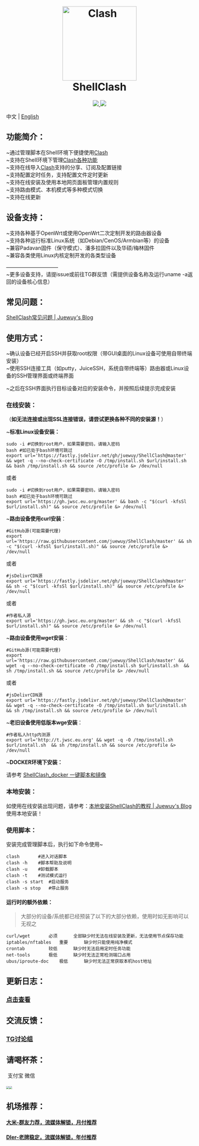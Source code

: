 <h1 align="center">
  <img src="https://github.com/Dreamacro/clash/raw/master/docs/logo.png" alt="Clash" width="200">
  <br>ShellClash<br>
</h1>


  <p align="center">
	<a target="_blank" href="https://github.com/Dreamacro/clash/releases">
    <img src="https://img.shields.io/github/release/Dreamacro/Clash.svg?style=flat-square&label=Clash">
  </a>
  <a target="_blank" href="https://github.com/juewuy/ShellClash/releases">
    <img src="https://img.shields.io/github/release/juewuy/ShellClash.svg?style=flat-square&label=ShellClash&colorB=green">
  </a>
</p>

中文 | [English](README.md) 

功能简介：
--

~通过管理脚本在Shell环境下便捷使用[Clash](https://github.com/Dreamacro/clash)<br>
~支持在Shell环境下管理[Clash各种功能](https://lancellc.gitbook.io/clash)<br>
~支持在线导入[Clash](https://github.com/Dreamacro/clash)支持的分享、订阅及配置链接<br>~支持配置定时任务，支持配置文件定时更新<br>~支持在线安装及使用本地网页面板管理内置规则<br>
~支持路由模式、本机模式等多种模式切换<br>~支持在线更新<br>

设备支持：
--

~支持各种基于OpenWrt或使用OpenWrt二次定制开发的路由器设备<br>
~支持各种运行标准Linux系统（如Debian/CenOS/Armbian等）的设备<br>~兼容Padavan固件（保守模式）、潘多拉固件以及华硕/梅林固件<br>~兼容各类使用Linux内核定制开发的各类型设备<br>

——————————<br>
~更多设备支持，请提issue或前往TG群反馈（需提供设备名称及运行uname -a返回的设备核心信息）<br>

## 常见问题：

[ShellClash常见问题 | Juewuy's Blog](https://juewuy.github.io/chang-jian-wen-ti/)

## 使用方式：

~确认设备已经开启SSH并获取root权限（带GUI桌面的Linux设备可使用自带终端安装）<br>
~使用SSH连接工具（如putty，JuiceSSH，系统自带终端等）路由器或Linux设备的SSH管理界面或终端界面

~之后在SSH界面执行目标设备对应的安装命令，并按照后续提示完成安装<br>

### 在线安装：<br>

（**如无法连接或出现SSL连接错误，请尝试更换各种不同的安装源！**）<br>

~**标准Linux设备安装：**<br>

```shell
sudo -i #切换到root用户，如果需要密码，请输入密码
bash #如已处于bash环境可跳过
export url='https://fastly.jsdelivr.net/gh/juewuy/ShellClash@master' && wget -q --no-check-certificate -O /tmp/install.sh $url/install.sh  && bash /tmp/install.sh && source /etc/profile &> /dev/null
```
或者
```shell
sudo -i #切换到root用户，如果需要密码，请输入密码
bash #如已处于bash环境可跳过
export url='https://gh.jwsc.eu.org/master' && bash -c "$(curl -kfsSl $url/install.sh)" && source /etc/profile &> /dev/null
```

~**路由设备使用curl安装**：<br>

```shell
#GitHub源(可能需要代理)
export url='https://raw.githubusercontent.com/juewuy/ShellClash/master' && sh -c "$(curl -kfsSl $url/install.sh)" && source /etc/profile &> /dev/null
```
或者
```shell
#jsDelivrCDN源
export url='https://fastly.jsdelivr.net/gh/juewuy/ShellClash@master' && sh -c "$(curl -kfsSl $url/install.sh)" && source /etc/profile &> /dev/null
```
或者
```shell
#作者私人源
export url='https://gh.jwsc.eu.org/master' && sh -c "$(curl -kfsSl $url/install.sh)" && source /etc/profile &> /dev/null
```

~**路由设备使用wget安装**：<br>

```Shell
#GitHub源(可能需要代理)
export url='https://raw.githubusercontent.com/juewuy/ShellClash/master' && wget -q --no-check-certificate -O /tmp/install.sh $url/install.sh  && sh /tmp/install.sh && source /etc/profile &> /dev/null
```
或者
```shell
#jsDelivrCDN源
export url='https://fastly.jsdelivr.net/gh/juewuy/ShellClash@master' && wget -q --no-check-certificate -O /tmp/install.sh $url/install.sh  && sh /tmp/install.sh && source /etc/profile &> /dev/null
```

~**老旧设备使用低版本wge安装**：<br>

```Shell
#作者私人http内测源
export url='http://t.jwsc.eu.org' && wget -q -O /tmp/install.sh $url/install.sh  && sh /tmp/install.sh && source /etc/profile &> /dev/null
```

~**DOCKER环境下安装：**<br>

请参考 [ShellClash_docker 一键脚本和镜像](https://github.com/echvoyager/shellclash_docker)

### **本地安装：**<br>

如使用在线安装出现问题，请参考：[本地安装ShellClash的教程 | Juewuy's Blog](https://juewuy.github.io/bdaz) 使用本地安装！<br>

### 使用脚本：<br>

安装完成管理脚本后，执行如下命令使用~

```Shell
clash 		#进入对话脚本
clash -h 	#脚本帮助及说明
clash -u 	#卸载脚本
clash -t 	#测试模式运行
clash -s start 	#启动服务
clash -s stop 	#停止服务
```



#### **运行时的额外依赖**：<br>

> 大部分的设备/系统都已经预装了以下的大部分依赖，使用时如无影响可以无视之

```shell
curl/wget		必须		全部缺少时无法在线安装及更新，无法使用节点保存功能
iptables/nftables	重要		缺少时只能使用纯净模式
crontab			较低		缺少时无法启用定时任务功能
net-tools		极低		缺少时无法正常检测端口占用
ubus/iproute-doc	极低		缺少时无法正常获取本机host地址
```



更新日志：
--

### [点击查看](https://github.com/juewuy/ShellClash/releases)

交流反馈：
--
### [TG讨论组](https://t.me/ShellClash) 

## 请喝杯茶：

​		支付宝										微信

##### <img src="http://juewuy.github.io/post-images/1604390977172.png" style="zoom:50%;" /><img src="http://juewuy.github.io/post-images/1604391042406.png" style="zoom:50%;" />

机场推荐：
--
#### [大米-群友力荐，流媒体解锁，月付推荐](https://www.bigme.pro/user#/register?code=2PuWY9I7)<br>
#### [Dler-老牌稳定，流媒体解锁，年付推荐](https://dler.best/auth/register?affid=89698)<br>
